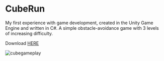 # CubeRun
My first experience with game development, created in the Unity Game Engine and written in C#.
A simple obstacle-avoidance game with 3 levels of increasing difficulty.

Download [HERE](https://github.com/asch89/CubeRun/releases/tag/v1.0)

![cubegameplay](https://user-images.githubusercontent.com/64753476/165426318-a8626e49-06e6-45a6-83d0-8e781430e48b.png)
